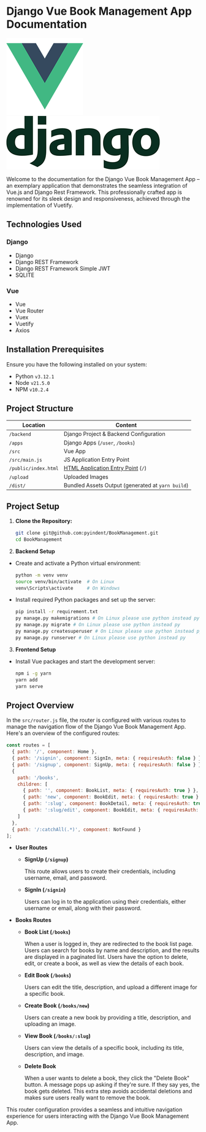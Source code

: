 # Django Vue Book Management App Documentation

![Vue Logo](/src/assets/logo.png "Vue Logo")
![Django Logo](/src/assets/logo-django.png "Django Logo")

Welcome to the documentation for the Django Vue Book Management App – an exemplary application that demonstrates the seamless integration of Vue.js and Django Rest Framework. This professionally crafted app is renowned for its sleek design and responsiveness, achieved through the implementation of Vuetify.


## Technologies Used

### Django
- Django
- Django REST Framework
- Django REST Framework Simple JWT
- SQLITE

### Vue
- Vue
- Vue Router
- Vuex
- Vuetify
- Axios

## Installation Prerequisites

Ensure you have the following installed on your system:

- Python `v3.12.1`
- Node `v21.5.0`
- NPM `v10.2.4`

## Project Structure

| Location             |  Content                                   |
|----------------------|--------------------------------------------|
| `/backend`           | Django Project & Backend Configuration    |
| `/apps`              | Django Apps (`/user`, `/books`)            |
| `/src`               | Vue App                                    |
| `/src/main.js`       | JS Application Entry Point                 |
| `/public/index.html` | [HTML Application Entry Point](https://cli.vuejs.org/guide/html-and-static-assets.html) (`/`) |
| `/upload`            | Uploaded Images                            |
| `/dist/`             | Bundled Assets Output (generated at `yarn build`) |

## Project Setup

1. **Clone the Repository:**
   ```bash
   git clone git@github.com:pyindent/BookManagement.git
   cd BookManagement
   ```
2. **Backend Setup**
- Create and activate a Python virtual environment:

    ```bash
    python -m venv venv
    source venv/bin/activate  # On Linux
    venv\Scripts\activate     # On Windows
    ```

- Install required Python packages and set up the server:

    ```bash
    pip install -r requirement.txt
    py manage.py makemigrations # On Linux please use python instead py
    py manage.py migrate # On Linux please use python instead py
    py manage.py createsuperuser # On Linux please use python instead py
    py manage.py runserver # On Linux please use python instead py
    ```

3. **Frontend Setup**
- Install Vue packages and start the development server:

    ```bash
    npm i -g yarn
    yarn add
    yarn serve
    ```

## Project Overview

In the `src/router.js` file, the router is configured with various routes to manage the navigation flow of the Django Vue Book Management App. Here's an overview of the configured routes:

```javascript
const routes = [
  { path: '/', component: Home },
  { path: '/signin', component: SignIn, meta: { requiresAuth: false } },
  { path: '/signup', component: SignUp, meta: { requiresAuth: false } },
  {
    path: '/books',
    children: [
      { path: '', component: BookList, meta: { requiresAuth: true } },
      { path: 'new', component: BookEdit, meta: { requiresAuth: true } },
      { path: ':slug', component: BookDetail, meta: { requiresAuth: true } },
      { path: ':slug/edit', component: BookEdit, meta: { requiresAuth: true } },
    ]
  },
  { path: '/:catchAll(.*)', component: NotFound }
];
```

- **User Routes**

    - **SignUp (`/signup`)**

        This route allows users to create their credentials, including username, email, and password.

    - **SignIn (`/signin`)**

        Users can log in to the application using their credentials, either username or email, along with their password.

- **Books Routes**
    - **Book List (`/books`)**

        When a user is logged in, they are redirected to the book list page.
        Users can search for books by name and description, and the results are displayed in a paginated list.
        Users have the option to delete, edit, or create a book, as well as view the details of each book.

    - **Edit Book (`/books`)**

        Users can edit the title, description, and upload a different image for a specific book.

    - **Create Book (`/books/new`)**

        Users can create a new book by providing a title, description, and uploading an image.

    - **View Book (`/books/:slug`)**

        Users can view the details of a specific book, including its title, description, and image.
    
    - **Delete Book**

      When a user wants to delete a book, they click the "Delete Book" button. A message pops up asking if they're sure. If they say yes, the book gets deleted. This extra step avoids accidental deletions and makes sure users really want to remove the book.


This router configuration provides a seamless and intuitive navigation experience for users interacting with the Django Vue Book Management App.









